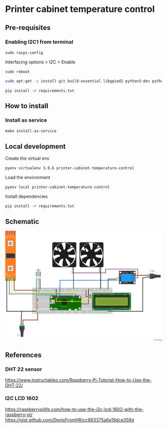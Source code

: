 # Printer cabinet temperature control

## Pre-requisites

### Enabling I2C1 from terminal

```shell
sudo raspi-config
```

Interfacing options > I2C > Enable

```shell
sudo reboot
```

```sh
sudo apt-get -y install git build-essential libgpiod2 python3-dev python3-openssl python3-rpi.gpio python3-pip python3-smbus
```

```shell
pip install -r requirements.txt
```

## How to install

### Install as service

```shell
make install-as-service
```

## Local development 

Create the virtual env

```shell
pyenv virtualenv 3.9.6 printer-cabinet-temperature-control
```

Load the environment

```shell
pyenv local printer-cabinet-temperature-control
```

Install dependencies

```shell
pip install -r requirements.txt
```

## Schematic

![schematic](docs/schematic.png)

## References


### DHT 22 sensor

https://www.instructables.com/Raspberry-Pi-Tutorial-How-to-Use-the-DHT-22/

### I2C LCD 1602

https://raspberrypilife.com/how-to-use-the-i2c-lcd-1602-with-the-raspberry-pi/
https://gist.github.com/DenisFromHR/cc863375a6e19dce359d
